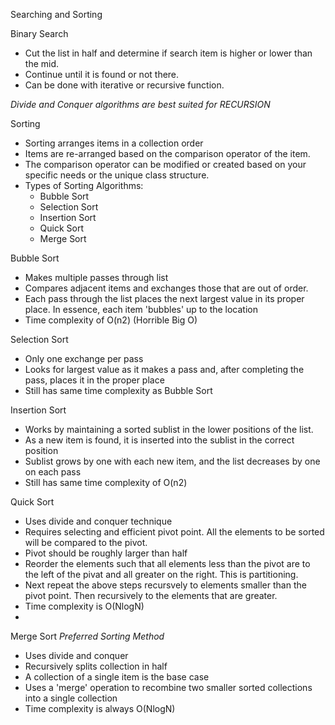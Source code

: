 Searching and Sorting

Binary Search
 - Cut the list in half and determine if search item is higher or lower than the mid.
 - Continue until it is found or not there.
 - Can be done with iterative or recursive function.

*Divide and Conquer algorithms are best suited for RECURSION*

Sorting
 - Sorting arranges items in a collection order
 - Items are re-arranged based on the comparison operator of the item.
 - The comparison operator can be modified or created based on your specific needs or the unique class structure.
 - Types of Sorting Algorithms:
    - Bubble Sort
    - Selection Sort
    - Insertion Sort
    - Quick Sort
    - Merge Sort

Bubble Sort
 - Makes multiple passes through list
 - Compares adjacent items and exchanges those that are out of order.
 - Each pass through the list places the next largest value in its proper place. In essence, each item 'bubbles' up to the location
 - Time complexity of O(n2) (Horrible Big O)
    
Selection Sort
 - Only one exchange per pass
 - Looks for largest value as it makes a pass and, after completing the pass, places it in the proper place
 - Still has same time complexity as Bubble Sort

Insertion Sort
 - Works by maintaining a sorted sublist in the lower positions of the list.
 - As a new item is found, it is inserted into the sublist in the correct position
 - Sublist grows by one with each new item, and the list decreases by one on each pass
 - Still has same time complexity of O(n2)

Quick Sort
 - Uses divide and conquer technique
 - Requires selecting and efficient pivot point. All the elements to be sorted will be compared to the pivot.
 - Pivot should be roughly larger than half 
 - Reorder the elements such that all elements less than the pivot are to the left of the pivat and all greater on the right. This is partitioning.
 - Next repeat the above steps recursvely to elements smaller than the pivot point. Then recursively to the elements that are greater. 
 - Time complexity is O(NlogN)
 - 

Merge Sort *Preferred Sorting Method*
 - Uses divide and conquer
 - Recursively splits collection in half
 - A collection of a single item is the base case
 - Uses a 'merge' operation to recombine two smaller sorted collections into a single collection
 - Time complexity is always O(NlogN)